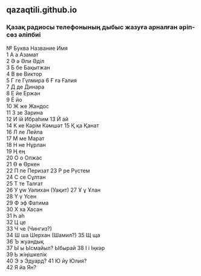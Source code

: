 ## qazaqtili.github.io

### Қазақ радиосы телефонының дыбыс жазуға арналған әріп-сөз әліпбиі

 №	Буква	Название	Имя	  
1	А	а	Азамат	  
2	Ә	ә	Әли	Әділ  
3	Б	бе	Бақытжан	  
4	В	ве	Виктор	
5	Г	ге	Гүлмира	
6	Ғ	ға	Ғалия	
7	Д	де	Динара	
8	Е	йе	Ержан	
9	Ё	йо		
10	Ж	же	Жандос	
11	З	зе	Зарина	
12	И	ій	Ибраһим	
13	Й	ай		
14	К	ке	Кәрім	Кәмшәт
15	Қ	қа	Қанат	
16	Л	ле	Лейла	
17	М	ме	Марат	
18	Н	не	Нұрлан	
19	Ң	ең		
20	О	о	Олжас	
21	Ө	ө	Өркен	
22	П	пе	Перизат	
23	Р	ре	Рүстем	
24	С	се	Сұлтан	
25	Т	те	Талғат	
26	У	ұw	Уәлихан	(Уақит)
27	Ұ	ұ	Ұлан	
28	Ү	ү	Үсен	
29	Ф	эф	Фатима	
30	Х	ха	Хасан	
31	Һ	аһ		
32	Ц	це		
33	Ч	че	(Чингиз?)	
34	Ш	ша	Шерхан	(Шамил?)
35	Щ	ща		
36	Ъ	жуандық		
37	Ы	ы	Ысмайыл?	Ыбырай
38	І	і	Іңкәр	
39	Ь	жіңішкелік		
40	Э	э	Эдуард?	
41	Ю	йу	Юлия?	
42	Я	йа	Ян?	
